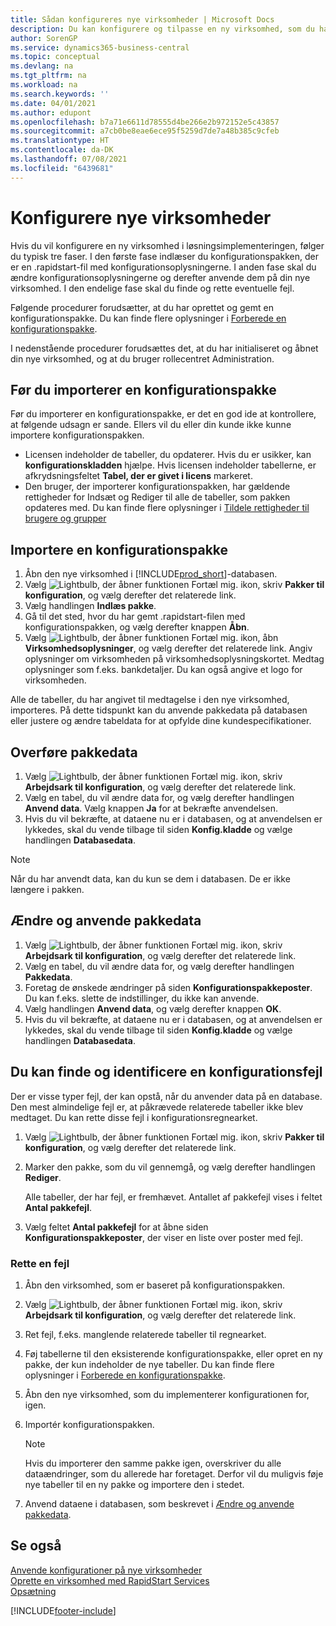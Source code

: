 ```yaml
---
title: Sådan konfigureres nye virksomheder | Microsoft Docs
description: Du kan konfigurere og tilpasse en ny virksomhed, som du har oprettet. Hvis du vil finjustere din implementering, skal du fortsætte i tre faser for at fuldføre konfigurationen.
author: SorenGP
ms.service: dynamics365-business-central
ms.topic: conceptual
ms.devlang: na
ms.tgt_pltfrm: na
ms.workload: na
ms.search.keywords: ''
ms.date: 04/01/2021
ms.author: edupont
ms.openlocfilehash: b7a71e6611d78555d4be266e2b972152e5c43857
ms.sourcegitcommit: a7cb0be8eae6ece95f5259d7de7a48b385c9cfeb
ms.translationtype: HT
ms.contentlocale: da-DK
ms.lasthandoff: 07/08/2021
ms.locfileid: "6439681"
---
```

# <a name="configure-new-companies"></a>Konfigurere nye virksomheder
Hvis du vil konfigurere en ny virksomhed i løsningsimplementeringen, følger du typisk tre faser. I den første fase indlæser du konfigurationspakken, der er en .rapidstart-fil med konfigurationsoplysningerne. I anden fase skal du ændre konfigurationsoplysningerne og derefter anvende dem på din nye virksomhed. I den endelige fase skal du finde og rette eventuelle fejl.  

Følgende procedurer forudsætter, at du har oprettet og gemt en konfigurationspakke. Du kan finde flere oplysninger i [Forberede en konfigurationspakke](admin-how-to-prepare-a-configuration-package.md).  

I nedenstående procedurer forudsættes det, at du har initialiseret og åbnet din nye virksomhed, og at du bruger rollecentret Administration.

## <a name="before-you-import-a-configuration-package"></a>Før du importerer en konfigurationspakke
Før du importerer en konfigurationspakke, er det en god ide at kontrollere, at følgende udsagn er sande. Ellers vil du eller din kunde ikke kunne importere konfigurationspakken.

* Licensen indeholder de tabeller, du opdaterer. Hvis du er usikker, kan **konfigurationskladden** hjælpe. Hvis licensen indeholder tabellerne, er afkrydsningsfeltet **Tabel, der er givet i licens** markeret.  
* Den bruger, der importerer konfigurationspakken, har gældende rettigheder for Indsæt og Rediger til alle de tabeller, som pakken opdateres med. Du kan finde flere oplysninger i [Tildele rettigheder til brugere og grupper](ui-define-granular-permissions.md) 

## <a name="to-import-a-configuration-package"></a>Importere en konfigurationspakke  
1. Åbn den nye virksomhed i [!INCLUDE[prod_short](includes/prod_short.md)]-databasen.  
2. Vælg ![Lightbulb, der åbner funktionen Fortæl mig.](media/ui-search/search_small.png "Fortæl mig, hvad du vil foretage dig") ikon, skriv **Pakker til konfiguration**, og vælg derefter det relaterede link.  
3. Vælg handlingen **Indlæs pakke**.  
4. Gå til det sted, hvor du har gemt .rapidstart-filen med konfigurationspakken, og vælg derefter knappen **Åbn**.  
5. Vælg ![Lightbulb, der åbner funktionen Fortæl mig.](media/ui-search/search_small.png "Fortæl mig, hvad du vil foretage dig") ikon, åbn **Virksomhedsoplysninger**, og vælg derefter det relaterede link. Angiv oplysninger om virksomheden på virksomhedsoplysningskortet. Medtag oplysninger som f.eks. bankdetaljer. Du kan også angive et logo for virksomheden.  

Alle de tabeller, du har angivet til medtagelse i den nye virksomhed, importeres. På dette tidspunkt kan du anvende pakkedata på databasen eller justere og ændre tabeldata for at opfylde dine kundespecifikationer.  

## <a name="to-apply-package-data"></a>Overføre pakkedata  
1. Vælg ![Lightbulb, der åbner funktionen Fortæl mig.](media/ui-search/search_small.png "Fortæl mig, hvad du vil foretage dig") ikon, skriv **Arbejdsark til konfiguration**, og vælg derefter det relaterede link.  
2. Vælg en tabel, du vil ændre data for, og vælg derefter handlingen **Anvend data**. Vælg knappen **Ja** for at bekræfte anvendelsen.
3. Hvis du vil bekræfte, at dataene nu er i databasen, og at anvendelsen er lykkedes, skal du vende tilbage til siden **Konfig.kladde** og vælge handlingen **Databasedata**.  

> [!NOTE]  
>  Når du har anvendt data, kan du kun se dem i databasen. De er ikke længere i pakken.  

## <a name="to-modify-and-apply-package-data"></a>Ændre og anvende pakkedata  
1. Vælg ![Lightbulb, der åbner funktionen Fortæl mig.](media/ui-search/search_small.png "Fortæl mig, hvad du vil foretage dig") ikon, skriv **Arbejdsark til konfiguration**, og vælg derefter det relaterede link.  
2. Vælg en tabel, du vil ændre data for, og vælg derefter handlingen **Pakkedata**.  
3. Foretag de ønskede ændringer på siden **Konfigurationspakkeposter**. Du kan f.eks. slette de indstillinger, du ikke kan anvende.  
4. Vælg handlingen **Anvend data**, og vælg derefter knappen **OK**.  
5. Hvis du vil bekræfte, at dataene nu er i databasen, og at anvendelsen er lykkedes, skal du vende tilbage til siden **Konfig.kladde** og vælge handlingen **Databasedata**.  

## <a name="to-locate-and-identify-a-configuration-error"></a>Du kan finde og identificere en konfigurationsfejl  
Der er visse typer fejl, der kan opstå, når du anvender data på en database. Den mest almindelige fejl er, at påkrævede relaterede tabeller ikke blev medtaget. Du kan rette disse fejl i konfigurationsregnearket.

1. Vælg ![Lightbulb, der åbner funktionen Fortæl mig.](media/ui-search/search_small.png "Fortæl mig, hvad du vil foretage dig") ikon, skriv **Pakker til konfiguration**, og vælg derefter det relaterede link.  
2. Marker den pakke, som du vil gennemgå, og vælg derefter handlingen **Rediger**.  

    Alle tabeller, der har fejl, er fremhævet. Antallet af pakkefejl vises i feltet **Antal pakkefejl**.  

3. Vælg feltet **Antal pakkefejl** for at åbne siden **Konfigurationspakkeposter**, der viser en liste over poster med fejl.  

### <a name="to-fix-an-error"></a>Rette en fejl  
1. Åbn den virksomhed, som er baseret på konfigurationspakken.  
2. Vælg ![Lightbulb, der åbner funktionen Fortæl mig.](media/ui-search/search_small.png "Fortæl mig, hvad du vil foretage dig") ikon, skriv **Arbejdsark til konfiguration**, og vælg derefter det relaterede link.  
3. Ret fejl, f.eks. manglende relaterede tabeller til regnearket.  
4. Føj tabellerne til den eksisterende konfigurationspakke, eller opret en ny pakke, der kun indeholder de nye tabeller. Du kan finde flere oplysninger i [Forberede en konfigurationspakke](admin-how-to-prepare-a-configuration-package.md).  
5. Åbn den nye virksomhed, som du implementerer konfigurationen for, igen.  
6. Importér konfigurationspakken.  

    > [!NOTE]  
    >  Hvis du importerer den samme pakke igen, overskriver du alle dataændringer, som du allerede har foretaget. Derfor vil du muligvis føje nye tabeller til en ny pakke og importere den i stedet.  

7. Anvend dataene i databasen, som beskrevet i [Ændre og anvende pakkedata](admin-how-to-configure-new-companies.md#to-modify-and-apply-package-data).

## <a name="see-also"></a>Se også  
[Anvende konfigurationer på nye virksomheder](admin-apply-configuration-to-new-companies.md)  
[Oprette en virksomhed med RapidStart Services](admin-set-up-a-company-with-rapidstart.md)  
[Opsætning](admin-setup-and-administration.md)


[!INCLUDE[footer-include](includes/footer-banner.md)]